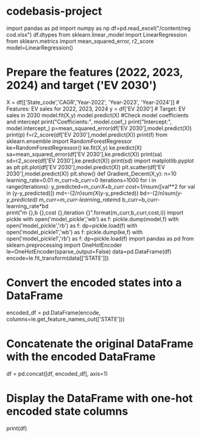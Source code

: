 # codebasis-project
import pandas as pd
import numpy as np
df=pd.read_excel("/content/reg cod.xlsx")
df.dtypes
from sklearn.linear_model import LinearRegression
from sklearn.metrics import mean_squared_error, r2_score
model=LinearRegression()
# Prepare the features (2022, 2023, 2024) and target ('EV 2030')
X = df[['State_code','CAGR','Year-2022', 'Year-2023', 'Year-2024']]  # Features: EV sales for 2022, 2023, 2024
y = df['EV 2030']  # Target: EV sales in 2030
model.fit(X,y)
model.predict(X)
#Check model coefficients and intercept
print("Coefficients:", model.coef_)
print("Intercept:", model.intercept_)
p=mean_squared_error(df['EV 2030'],model.predict(X))
print(p)
f=r2_score(df['EV 2030'],model.predict(X))
print(f)
from sklearn.ensemble import RandomForestRegressor
ke=RandomForestRegressor()
ke.fit(X,y)
ke.predict(X)
sa=mean_squared_error(df['EV 2030'],ke.predict(X))
print(sa)
sd=r2_score(df['EV 2030'],ke.predict(X))
print(sd)
import matplotlib.pyplot as plt 
plt.plot(df['EV 2030'],model.predict(X))
plt.scatter(df['EV 2030'],model.predict(X))
plt.show()
def Gradient_Decent(X,y):
  n=10
  learning_rate=0.01
  m_curr=b_curr=0
  iterations=1000
  for i in range(iterations):
    y_predicted=m_curr*X+b_curr
    cost=1/n*sum([val**2 for val in (y-y_predicted)])
    md=-(2/n)*sum(X*(y-y_predicted))
    bd=-(2/n)*sum(y-y_predicted)
    m_curr=m_curr-learning_rate*md
    b_curr=b_curr-learning_rate*bd  
    print("m {},b {},cost {},iteration {}".format(m_curr,b_curr,cost,i))
    import pickle
    with open('model_pickle','wb') as f:
  pickle.dump(model,f)
  with open('model_pickle','rb') as f:
  dp=pickle.load(f)
  with open('model_pickle1','wb') as f:
  pickle.dump(ke,f)
  with open('model_pickle1','rb') as f:
  dp=pickle.load(f)
  import pandas as pd
from sklearn.preprocessing import OneHotEncoder
le=OneHotEncoder(sparse_output=False)
data=pd.DataFrame(df)
encode=le.fit_transform(data[['STATE']])
# Convert the encoded states into a DataFrame
encoded_df = pd.DataFrame(encode, columns=le.get_feature_names_out(['STATE']))

# Concatenate the original DataFrame with the encoded DataFrame
df = pd.concat([df, encoded_df], axis=1)

# Display the DataFrame with one-hot encoded state columns
print(df)
